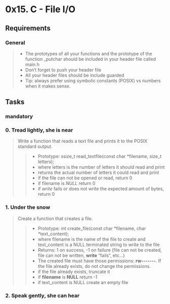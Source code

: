 #  0x15. C - File I/O

## Requirements

### General

> - The prototypes of all your functions and the prototype of the function _putchar should be included in your header file called main.h
> - Don’t forget to push your header file
> - All your header files should be include guarded
> - Tip: always prefer using symbolic constants (POSIX) vs numbers when it makes sense.

## Tasks

### mandatory

### 0. Tread lightly, she is near

> Write a function that reads a text file and prints it to the POSIX standard output.
>
>> + Prototype: ssize_t read_textfile(const char *filename, size_t letters);
>> + where letters is the number of letters it should read and print
>> + returns the actual number of letters it could read and print
>> + if the file can not be opened or read, return 0
>> + if filename is *NULL* return 0
>> + if *write* fails or does not write the expected amount of bytes, return 0

### 1. Under the snow

> Create a function that creates a file.
>
>> - Prototype: int create_file(const char *filename, char *text_content);
>> - where filename is the name of the file to create and text_content is a NULL terminated string to write to the file
>> - Returns: 1 on success, -1 on failure (file can not be created, file can not be written, **write** “fails”, etc…)
>> - The created file must have those permissions: **rw-------**. If the file already exists, do not change the permissions.
>> - if the file already exists, truncate it
>> - if **filename** is **NULL** return -1
>> - if text_content is NULL create an empty file

### 2. Speak gently, she can hear

